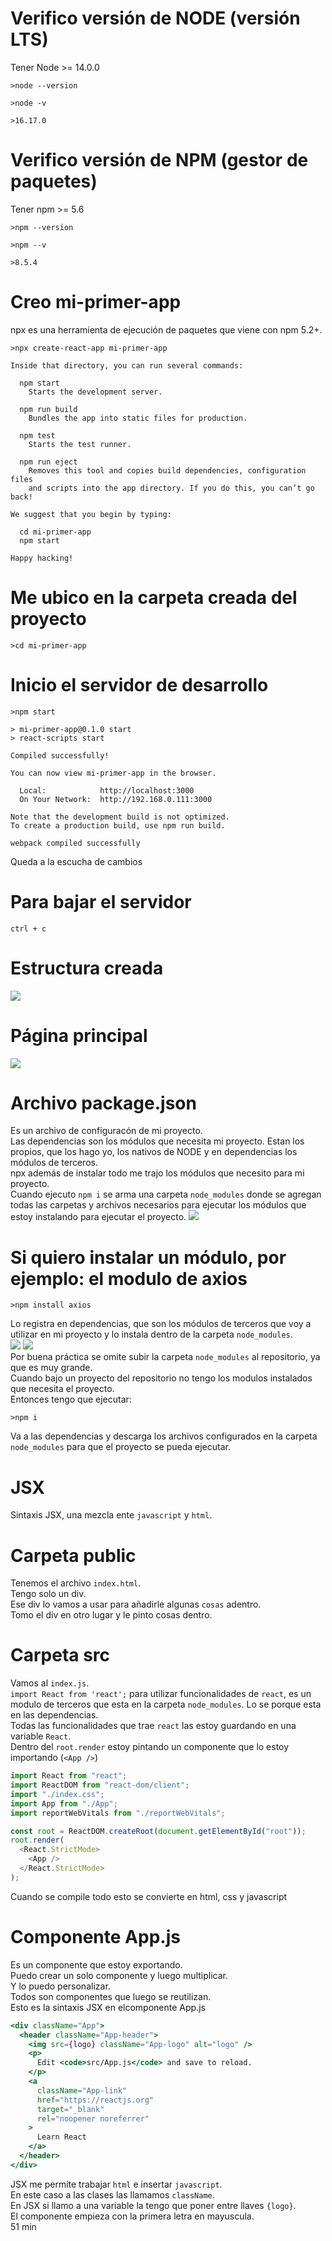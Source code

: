# Verifico versión de NODE (versión LTS)

Tener Node >= 14.0.0

```
>node --version
```

```
>node -v
```

```
>16.17.0
```

# Verifico versión de NPM (gestor de paquetes)

Tener npm >= 5.6

```
>npm --version
```

```
>npm --v
```

```
>8.5.4
```

# Creo mi-primer-app

npx es una herramienta de ejecución de paquetes que viene con npm 5.2+.

```
>npx create-react-app mi-primer-app
```

```
Inside that directory, you can run several commands:

  npm start
    Starts the development server.

  npm run build
    Bundles the app into static files for production.

  npm test
    Starts the test runner.

  npm run eject
    Removes this tool and copies build dependencies, configuration files
    and scripts into the app directory. If you do this, you can’t go back!

We suggest that you begin by typing:

  cd mi-primer-app
  npm start

Happy hacking!
```

# Me ubico en la carpeta creada del proyecto

```
>cd mi-primer-app
```

# Inicio el servidor de desarrollo

```
>npm start
```

```
> mi-primer-app@0.1.0 start
> react-scripts start

Compiled successfully!

You can now view mi-primer-app in the browser.

  Local:            http://localhost:3000
  On Your Network:  http://192.168.0.111:3000

Note that the development build is not optimized.
To create a production build, use npm run build.

webpack compiled successfully
```

Queda a la escucha de cambios

# Para bajar el servidor

`ctrl + c`

# Estructura creada

![](./img/estructura.jpg)

# Página principal

![](./img/screen.jpg)

# Archivo package.json

Es un archivo de configuracón de mi proyecto.  
Las dependencias son los módulos que necesita mi proyecto.
Estan los propios, que los hago yo, los nativos de NODE y en dependencias los módulos de terceros.  
npx además de instalar todo me trajo los módulos que necesito para mi proyecto.  
Cuando ejecuto `npm i` se arma una carpeta `node_modules` donde se agregan todas las carpetas y archivos necesarios para ejecutar los módulos que estoy instalando para ejecutar el proyecto.
![](./img/package-json.jpg)

# Si quiero instalar un módulo, por ejemplo: el modulo de axios

```
>npm install axios
```

Lo registra en dependencias, que son los módulos de terceros que voy a utilizar en mi proyecto y lo instala dentro de la carpeta `node_modules`.  
![](./img/axios.jpg)
![](./img/axios2.jpg)  
Por buena práctica se omite subir la carpeta `node_modules` al repositorio, ya que es muy grande.  
Cuando bajo un proyecto del repositorio no tengo los modulos instalados que necesita el proyecto.  
Entonces tengo que ejecutar:

```
>npm i
```

Va a las dependencias y descarga los archivos configurados en la carpeta `node_modules` para que el proyecto se pueda ejecutar.

# JSX

Sintaxis JSX, una mezcla ente `javascript` y `html`.

# Carpeta public

Tenemos el archivo `index.html`.  
Tengo solo un div.  
Ese div lo vamos a usar para añadirle algunas `cosas` adentro.  
Tomo el div en otro lugar y le pinto cosas dentro.

# Carpeta src

Vamos al `index.js`.  
`import React from 'react';` para utilizar funcionalidades de `react`, es un modulo de terceros que esta en la carpeta `node_modules`. Lo se porque esta en las dependencias.  
Todas las funcionalidades que trae `react` las estoy guardando en una variable `React`.  
Dentro del `root.render` estoy pintando un componente que lo estoy importando (`<App />`)

```javascript
import React from "react";
import ReactDOM from "react-dom/client";
import "./index.css";
import App from "./App";
import reportWebVitals from "./reportWebVitals";

const root = ReactDOM.createRoot(document.getElementById("root"));
root.render(
  <React.StrictMode>
    <App />
  </React.StrictMode>
);
```

Cuando se compile todo esto se convierte en html, css y javascript

# Componente App.js

Es un componente que estoy exportando.  
Puedo crear un solo componente y luego multiplicar.  
Y lo puedo personalizar.  
Todos son componentes que luego se reutilizan.  
Esto es la sintaxis JSX en elcomponente App.js

```jsx
<div className="App">
  <header className="App-header">
    <img src={logo} className="App-logo" alt="logo" />
    <p>
      Edit <code>src/App.js</code> and save to reload.
    </p>
    <a
      className="App-link"
      href="https://reactjs.org"
      target="_blank"
      rel="noopener noreferrer"
    >
      Learn React
    </a>
  </header>
</div>
```
JSX me permite trabajar `html` e insertar `javascript`.  
En este caso a las clases las llamamos `className`.  
En JSX si llamo a una variable la tengo que poner entre llaves `{logo}`.  
El componente empieza con la primera letra en mayuscula.  
51 min